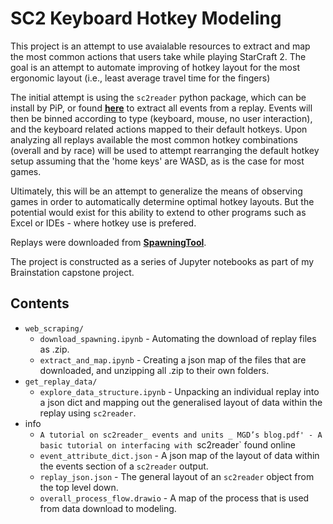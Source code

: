 # SC2 Keyboard Hotkey Modeling

This project is an attempt to use avaialable resources to extract and map the most common actions that users take while playing StarCraft 2. The goal is an attempt to automate improving of hotkey layout for the most ergonomic layout (i.e., least average travel time for the fingers)

The initial attempt is using the `sc2reader` python package, which can be install by PiP, or found __[here](https://github.com/ggtracker/sc2reader)__ to extract all events from a replay. Events will then be binned according to type (keyboard, mouse, no user interaction), and the keyboard related actions mapped to their default hotkeys. Upon analyzing all replays available the most common hotkey combinations (overall and by race) will be used to attempt rearranging the default hotkey setup assuming that the 'home keys' are WASD, as is the case for most games.

Ultimately, this will be an attempt to generalize the means of observing games in order to automatically determine optimal hotkey layouts. But the potential would exist for this ability to extend to other programs such as Excel or IDEs - where hotkey use is prefered.

Replays were downloaded from __[SpawningTool]('https://lotv.spawningtool.com')__.

The project is constructed as a series of Jupyter notebooks as part of my Brainstation capstone project.

## Contents
* `web_scraping/`
    * `download_spawning.ipynb` - Automating the download of replay files as .zip.
    * `extract_and_map.ipynb` - Creating a json map of the files that are downloaded, and unzipping all .zip to their own folders.
* `get_replay_data/`
    * `explore_data_structure.ipynb` - Unpacking an individual replay into a json dict and mapping out the generalised layout of data within the replay using `sc2reader`.
* info
    * `A tutorial on sc2reader_ events and units _ MGD’s blog.pdf' - A basic tutorial on interfacing with `sc2reader` found online
    * `event_attribute_dict.json` - A json map of the layout of data within the events section of a `sc2reader` output.
    * `replay_json.json` - The general layout of an `sc2reader` object from the top level down.
    * `overall_process_flow.drawio` - A map of the process that is used from data download to modeling.